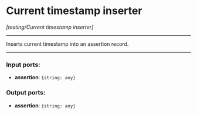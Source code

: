 # Current timestamp inserter

_[testing/Current timestamp inserter]_

---

Inserts current timestamp into an assertion record.   

---

### Input ports:

* __assertion__: ` {string: any} `

### Output ports:

* __assertion__: ` {string: any} `

